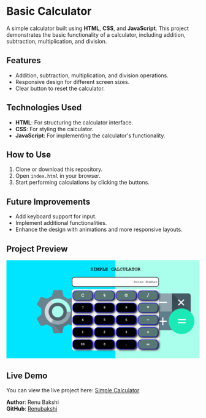 # Basic Calculator

A simple calculator built using **HTML**, **CSS**, and **JavaScript**. This project demonstrates the basic functionality of a calculator, including addition, subtraction, multiplication, and division.

## Features

- Addition, subtraction, multiplication, and division operations.
- Responsive design for different screen sizes.
- Clear button to reset the calculator.

## Technologies Used

- **HTML**: For structuring the calculator interface.
- **CSS**: For styling the calculator.
- **JavaScript**: For implementing the calculator's functionality.

## How to Use

1. Clone or download this repository.
2. Open `index.html` in your browser.
3. Start performing calculations by clicking the buttons.

## Future Improvements

- Add keyboard support for input.
- Implement additional functionalities.
- Enhance the design with animations and more responsive layouts.

## Project Preview
![simple-calculator](assets/screenshot.png)

## Live Demo
You can view the live project here: [Simple Calculator](https://renubakshi.github.io/simple-calculator/)

**Author**: Renu Bakshi  
**GitHub**: [Renubakshi](https://github.com/Renubakshi)
